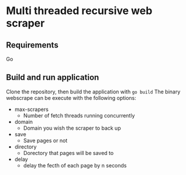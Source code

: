 # Multi threaded recursive web scraper #

## Requirements
Go

## Build and run application
Clone the repository, then build the application with `go build`
The binary webscrape can be execute with the following options:
* max-scrapers
	* Number of fetch threads running concurrently
* domain
	* Domain you wish the scraper to back up
* save
	* Save pages or not
* directory
	* Dorectory that pages will be saved to
* delay
	* delay the fecth of each page by n seconds
